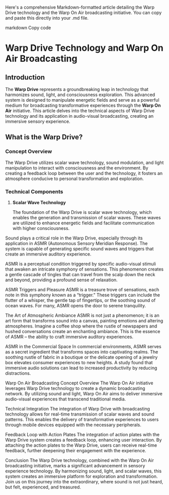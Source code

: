 
Here's a comprehensive Markdown-formatted article detailing the Warp Drive technology and the Warp On Air broadcasting initiative. You can copy and paste this directly into your .md file.

markdown
Copy code
# Warp Drive Technology and Warp On Air Broadcasting

## Introduction

The **Warp Drive** represents a groundbreaking leap in technology that harmonizes sound, light, and consciousness exploration. This advanced system is designed to manipulate energetic fields and serve as a powerful medium for broadcasting transformative experiences through the **Warp On Air** initiative. This article delves into the technical aspects of Warp Drive technology and its application in audio-visual broadcasting, creating an immersive sensory experience.

## What is the Warp Drive?

### Concept Overview

The Warp Drive utilizes scalar wave technology, sound modulation, and light manipulation to interact with consciousness and the environment. By creating a feedback loop between the user and the technology, it fosters an atmosphere conducive to personal transformation and exploration.

### Technical Components

1. **Scalar Wave Technology**

   The foundation of the Warp Drive is scalar wave technology, which enables the generation and transmission of scalar waves. These waves are utilized to enhance energetic fields and facilitate communication with higher consciousness. 

Sound plays a critical role in the Warp Drive, especially through its application in ASMR (Autonomous Sensory Meridian Response). The system is capable of generating specific sound waves and triggers that create an immersive auditory experience.

ASMR is a perceptual condition triggered by specific audio-visual stimuli that awaken an intricate symphony of sensations. This phenomenon creates a gentle cascade of tingles that can travel from the scalp down the neck and beyond, providing a profound sense of relaxation.

ASMR Triggers and Pleasure
ASMR is a treasure trove of sensations, each note in this symphony known as a “trigger.” These triggers can include the flutter of a whisper, the gentle tap of fingertips, or the soothing sound of ocean waves. For many, ASMR opens the door to serene tranquility.

The Art of Atmospheric Ambiance
ASMR is not just a phenomenon; it is an art form that transforms sound into a canvas, painting emotions and altering atmospheres. Imagine a coffee shop where the rustle of newspapers and hushed conversations create an enchanting ambiance. This is the essence of ASMR – the ability to craft immersive auditory experiences.

ASMR in the Commercial Space
In commercial environments, ASMR serves as a secret ingredient that transforms spaces into captivating realms. The soothing rustle of fabric in a boutique or the delicate opening of a jewelry box elevates consumer experiences to new heights. A study found that immersive audio solutions can lead to increased productivity by reducing distractions.

Warp On Air Broadcasting
Concept Overview
The Warp On Air initiative leverages Warp Drive technology to create a dynamic broadcasting network. By utilizing sound and light, Warp On Air aims to deliver immersive audio-visual experiences that transcend traditional media.

Technical Integration
The integration of Warp Drive with broadcasting technology allows for real-time transmission of scalar waves and sound patterns. This enables the delivery of transformative experiences to users through mobile devices equipped with the necessary peripherals.

Feedback Loop with Action Plates
The integration of action plates with the Warp Drive system creates a feedback loop, enhancing user interaction. By attaching the action plates to the Warp Drive, users can receive real-time feedback, further deepening their engagement with the experience.

Conclusion
The Warp Drive technology, combined with the Warp On Air broadcasting initiative, marks a significant advancement in sensory experience technology. By harmonizing sound, light, and scalar waves, this system creates an immersive platform for exploration and transformation. Join us on this journey into the extraordinary, where sound is not just heard, but felt, experienced, and treasured.

